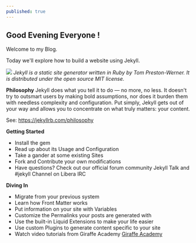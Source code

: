 ```yaml
---
published: true
---
```

## Good Evening Everyone !

Welcome to my Blog.

Today we'll explore how to build a website using Jekyll.

![]({{site.baseurl}}/https://mikeconroy.com/assets/images/Jekyll/jekyll.webp)
_Jekyll is a static site generator written in Ruby by Tom Preston-Werner. It is distributed under the open source MIT license._

**Philosophy**
Jekyll does what you tell it to do — no more, no less. It doesn't try to outsmart users by making bold assumptions, nor does it burden them with needless complexity and configuration. Put simply, Jekyll gets out of your way and allows you to concentrate on what truly matters: your content.

See: https://jekyllrb.com/philosophy

**Getting Started**
- Install the gem
- Read up about its Usage and Configuration
- Take a gander at some existing Sites
- Fork and Contribute your own modifications
- Have questions? Check out our official forum community Jekyll Talk and #jekyll Channel on Libera IRC

**Diving In**
- Migrate from your previous system
- Learn how Front Matter works
- Put information on your site with Variables
- Customize the Permalinks your posts are generated with
- Use the built-in Liquid Extensions to make your life easier
- Use custom Plugins to generate content specific to your site
- Watch video tutorials from Giraffe Academy [Giraffe Academy](https://www.youtube.com/c/GiraffeAcademy)

